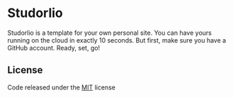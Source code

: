 # Studorlio

Studorlio is a template for your own personal site. You can have yours running on the cloud in exactly 10 seconds. But first, make sure you have a GitHub account. Ready, set, go!

## License
Code released under the [MIT](https://github.com/helfi92/studorlio/blob/master/LICENSE) license

